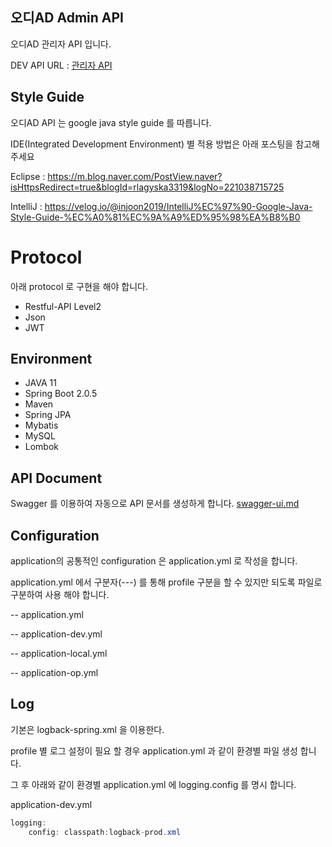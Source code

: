## 오디AD Admin API
오디AD 관리자 API 입니다.

DEV API URL : [관리자 API](http://dev.nextnow.kr:28080/swagger-ui/index.html)

## Style Guide

오디AD API 는 google java style guide 를 따릅니다.

IDE(Integrated Development Environment) 별 적용 방법은 아래 포스팅을 참고해 주세요

Eclipse : https://m.blog.naver.com/PostView.naver?isHttpsRedirect=true&blogId=rlagyska3319&logNo=221038715725

IntelliJ : https://velog.io/@injoon2019/IntelliJ%EC%97%90-Google-Java-Style-Guide-%EC%A0%81%EC%9A%A9%ED%95%98%EA%B8%B0

# Protocol
아래 protocol 로 구현을 해야 합니다.
- Restful-API Level2
- Json
- JWT

## Environment
- JAVA 11 
- Spring Boot 2.0.5
- Maven
- Spring JPA
- Mybatis
- MySQL
- Lombok

## API Document
Swagger 를 이용하여 자동으로 API 문서를 생성하게 합니다.
[swagger-ui.md](./Swagger-UI.md)

## Configuration
application의 공통적인 configuration 은 application.yml 로 작성을 합니다.

application.yml 에서 구분자(---) 를 통해 profile 구분을 할 수 있지만 되도록 파일로 구분하여 사용 해야 합니다.

-- application.yml

-- application-dev.yml

-- application-local.yml

-- application-op.yml



## Log

기본은 logback-spring.xml 을 이용한다.

profile 별 로그 설정이 필요 할 경우 application.yml 과 같이 환경별 파일 생성 합니다.

그 후 아래와 같이 환경별 application.yml 에 logging.config 를 명시 합니다.

application-dev.yml

```java
logging:
	config: classpath:logback-prod.xml
```